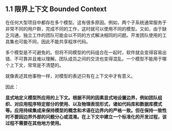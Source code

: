 ## 1.1 限界上下文 Bounded Context 

在任何大型项目中都存在多个模型。这有很多原因。例如，两个子系统通常服务于非常不同的用户群，完成不同的工作，这时就可以使用不同的模型。又如，由于缺乏沟通，独立工作的团队可能会以不同的方式解决相同的问题。开发团队使用的工具集也可能不同，因此不能共享程序代码。

多个模型是不可避免的。但将不同模型的代码组合在一起时，软件就会变得容易出错、不可靠并且难以理解。团队成员之间的交流也变得混乱。一个模型不能用于哪个上下文，常常是不清楚的。

就像表述其他事物一样，对模型的表述只有在上下文中才有意义。

因此：

**显式地定义模型所应用的上下文。根据不同的因素显式地设置边界，例如团队组织、对应用程序特定部分的使用、以及物理表现形式，诸如代码库和数据库模式等。应用持续集成来保持模型的概念和术语在边界内的严格一致。但在保持一致性时不要因边界外部的问题分心或混淆。在上下文中建立一个标准化的开发过程，该过程不需要在其他地方使用。**

